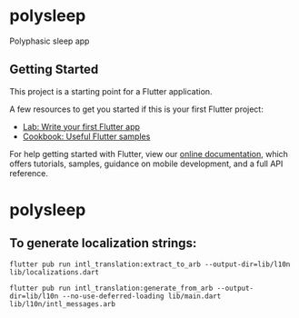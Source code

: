 # polysleep

Polyphasic sleep app

## Getting Started

This project is a starting point for a Flutter application.

A few resources to get you started if this is your first Flutter project:

- [Lab: Write your first Flutter app](https://flutter.dev/docs/get-started/codelab)
- [Cookbook: Useful Flutter samples](https://flutter.dev/docs/cookbook)

For help getting started with Flutter, view our 
[online documentation](https://flutter.dev/docs), which offers tutorials, 
samples, guidance on mobile development, and a full API reference.
# polysleep

## To generate localization strings:
`flutter pub run intl_translation:extract_to_arb --output-dir=lib/l10n lib/localizations.dart`

`flutter pub run intl_translation:generate_from_arb --output-dir=lib/l10n
--no-use-deferred-loading lib/main.dart lib/l10n/intl_messages.arb`